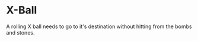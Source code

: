 # X-Ball
A rolling X ball needs to go to it's destination without hitting from the bombs and stones. 
